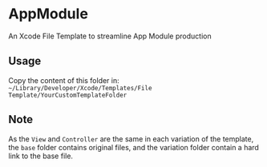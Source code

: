 # AppModule

An Xcode File Template to streamline App Module production

## Usage
Copy the content of this folder in:
`~/Library/Developer/Xcode/Templates/File Template/YourCustomTemplateFolder`

## Note
As the `View` and `Controller` are the same in each variation of the template, the `base` folder contains original files, and the variation folder contain a hard link to the base file.
